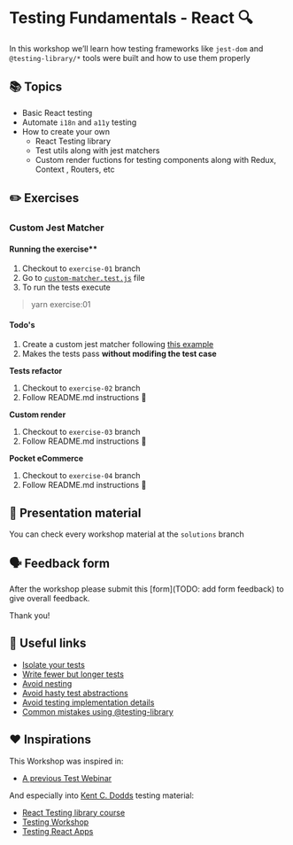 # Testing Fundamentals - React 🔍

In this workshop we’ll learn how testing frameworks like `jest-dom` and `@testing-library/*` tools were built and how to use them properly

## 📚 Topics

* Basic React testing
* Automate `i18n` and `a11y` testing
* How to create your own
  * React Testing library
  * Test utils along with jest matchers
  * Custom render fuctions for testing components along with Redux, Context , Routers, etc

## ✏️ Exercises

### Custom Jest Matcher

#### Running the exercise**
1. Checkout to `exercise-01` branch
2. Go to [`custom-matcher.test.js`](src/__tests__/custom-matcher.test.js) file
3. To run the tests execute
> yarn exercise:01

#### Todo's
1. Create a custom jest matcher following [this example](https://jestjs.io/docs/en/expect#expectextendmatchers)
2. Makes the tests pass **without modifing the test case**

**Tests refactor**

1. Checkout to `exercise-02` branch
2. Follow README.md instructions 🎉

**Custom render**

1. Checkout to `exercise-03` branch
2. Follow README.md instructions 🎉

**Pocket eCommerce**

1. Checkout to `exercise-04` branch
2. Follow README.md instructions 🎉

## 📖 Presentation material

You can check every workshop material at the `solutions` branch

## :speaking_head: Feedback form

After the workshop please submit this [form](TODO: add form feedback) to give overall feedback.

Thank you!

## 🔗 Useful links

* [Isolate your tests](https://kentcdodds.com/blog/test-isolation-with-react)
* [Write fewer but longer tests](https://kentcdodds.com/blog/write-fewer-longer-tests)
* [Avoid nesting](https://kentcdodds.com/blog/avoid-nesting-when-youre-testing)
* [Avoid hasty test abstractions](https://kentcdodds.com/blog/aha-testing)
* [Avoid testing implementation details](https://kentcdodds.com/blog/testing-implementation-details)
* [Common mistakes using @testing-library](https://kentcdodds.com/blog/common-mistakes-with-react-testing-library)

## ❤️ Inspirations

This Workshop was inspired in:
- [A previous Test Webinar](https://github.com/luistak/test-webinar)

And especially into [Kent C. Dodds](https://kentcdodds.com/) testing material:
- [React Testing library course](https://github.com/kentcdodds/react-testing-library-course)
- [Testing Workshop](https://github.com/kentcdodds/testing-workshop)
- [Testing React Apps](https://github.com/kentcdodds/testing-react-apps/tree/main/src/__tests__/exercise)